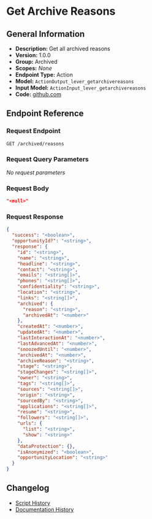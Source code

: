 <!-- BEGIN GENERATED CONTENT -->
# Get Archive Reasons

## General Information

- **Description:** Get all archived reasons
- **Version:** 1.0.0
- **Group:** Archived
- **Scopes:** _None_
- **Endpoint Type:** Action
- **Model:** `ActionOutput_lever_getarchivereasons`
- **Input Model:** `ActionInput_lever_getarchivereasons`
- **Code:** [github.com](https://github.com/NangoHQ/integration-templates/tree/main/integrations/lever/actions/get-archive-reasons.ts)


## Endpoint Reference

### Request Endpoint

`GET /archived/reasons`

### Request Query Parameters

_No request parameters_

### Request Body

```json
"<null>"
```

### Request Response

```json
{
  "success": "<boolean>",
  "opportunityId?": "<string>",
  "response": {
    "id": "<string>",
    "name": "<string>",
    "headline": "<string>",
    "contact": "<string>",
    "emails": "<string[]>",
    "phones": "<string[]>",
    "confidentiality": "<string>",
    "location": "<string>",
    "links": "<string[]>",
    "archived": {
      "reason": "<string>",
      "archivedAt": "<number>"
    },
    "createdAt": "<number>",
    "updatedAt": "<number>",
    "lastInteractionAt": "<number>",
    "lastAdvancedAt": "<number>",
    "snoozedUntil": "<number>",
    "archivedAt": "<number>",
    "archiveReason": "<string>",
    "stage": "<string>",
    "stageChanges": "<string[]>",
    "owner": "<string>",
    "tags": "<string[]>",
    "sources": "<string[]>",
    "origin": "<string>",
    "sourcedBy": "<string>",
    "applications": "<string[]>",
    "resume": "<string>",
    "followers": "<string[]>",
    "urls": {
      "list": "<string>",
      "show": "<string>"
    },
    "dataProtection": {},
    "isAnonymized": "<boolean>",
    "opportunityLocation": "<string>"
  }
}
```

## Changelog

- [Script History](https://github.com/NangoHQ/integration-templates/commits/main/integrations/lever/actions/get-archive-reasons.ts)
- [Documentation History](https://github.com/NangoHQ/integration-templates/commits/main/integrations/lever/actions/get-archive-reasons.md)

<!-- END  GENERATED CONTENT -->

